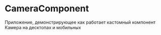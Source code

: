 # CameraComponent
Приложение, демонстрирующее как работает кастомный компонент Камера на десктопах и мобильных
